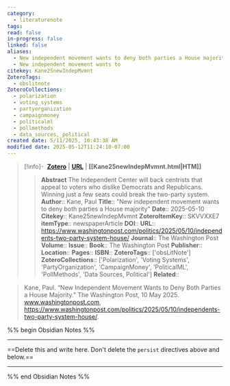 ```yaml
---
category:
  - literaturenote
tags: 
read: false
in-progress: false
linked: false
aliases:
  - New independent movement wants to deny both parties a House majority
  - New independent movement wants to
citekey: Kane25newIndepMvmnt
ZoteroTags:
  - obslitnote
ZoteroCollections:
  - polarization
  - voting_systems
  - partyorganization
  - campaignmoney
  - politicalml
  - pollmethods
  - data_sources,_political
created date: 5/11/2025, 10:43:38 AM
modified date: 2025-05-12T11:24:10-07:00
---
```


> [!info]- &nbsp;[**Zotero**](zotero://select/library/items/SKVVXXE7)  | [**URL**](https://www.washingtonpost.com/politics/2025/05/10/independents-two-party-system-house/) | **[[Kane25newIndepMvmnt.html|HTM]]**
>> **Abstract**
> The Independent Center will back centrists that appeal to voters who dislike Democrats and Republicans. Winning just a few seats could break the two-party system.
> > **Author**:: Kane, Paul
> **Title**:: "New independent movement wants to deny both parties a House majority"
> **Date**:: 2025-05-10
> **Citekey**:: Kane25newIndepMvmnt
> **ZoteroItemKey**:: SKVVXXE7
> **itemType**:: newspaperArticle
> **DOI**:: 
> **URL**:: https://www.washingtonpost.com/politics/2025/05/10/independents-two-party-system-house/
> **Journal**:: The Washington Post
> **Volume**:: 
> **Issue**:: 
> **Book**:: The Washington Post
> **Publisher**:: 
> **Location**:: 
> **Pages**:: 
> **ISBN**:: 
> **ZoteroTags**:: ['obsLitNote']
> **ZoteroCollections**:: ['Polarization', 'Voting Systems', 'PartyOrganization', 'CampaignMoney', 'PoliticalML', 'PollMethods', 'Data Sources, Political']
> **Related**::

>  Kane, Paul. “New Independent Movement Wants to Deny Both Parties a House Majority.” The Washington Post, 10 May 2025. www.washingtonpost.com, https://www.washingtonpost.com/politics/2025/05/10/independents-two-party-system-house/.

%% begin Obsidian Notes %%
___
==Delete this and write here. Don't delete the `persist` directives above and below.==
___
%% end Obsidian Notes %%
